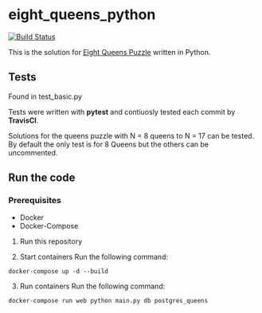 # eight_queens_python
[![Build Status](https://travis-ci.org/LuisBrime/eightqueenspython.svg?branch=master)](https://travis-ci.org/LuisBrime/eightqueenspython)

This is the solution for [Eight Queens Puzzle](https://en.wikipedia.org/wiki/Eight_queens_puzzle) written in Python.

## Tests
Found in test_basic.py

Tests were written with **pytest** and contiuosly tested each commit by **TravisCI**.

Solutions for the queens puzzle with N = 8 queens to N = 17 can be tested. By default the only test is for 8 Queens but the others can be uncommented.
 
## Run the code
### Prerequisites
- Docker
- Docker-Compose

1. Run this repository

2. Start containers
Run the following command:
```
docker-compose up -d --build
```

3. Run containers
Run the following command:
```
docker-compose run web python main.py db postgres_queens
```
